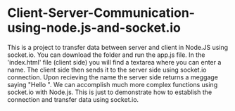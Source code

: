 # Client-Server-Communication-using-node.js-and-socket.io

This is a project to transfer data between server and client in Node.JS using socket.io.
You can download the folder and run the app.js file. 
In the 'index.html' file (client side) you will find a textarea where you can enter a name. The client side then sends it to the server side using socket.io connection. Upon recieving the name the server side returns a meggage saying "Hello <name>". We can accomplish much more complex functions using socket.io with Node.js. This is just to demonstrate how to establish the connection and transfer data using socket.io. 
